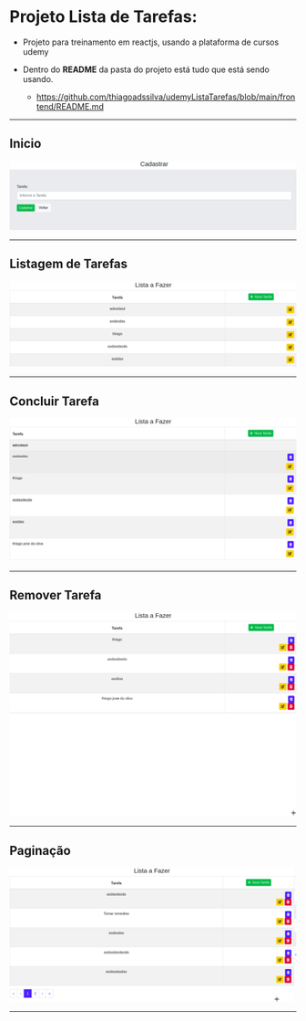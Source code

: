 # Projeto Lista de Tarefas:

* Projeto para treinamento em reactjs, usando a plataforma de cursos udemy

* Dentro do <b>README</b> da pasta do projeto está tudo que está sendo usando.
   * https://github.com/thiagoadssilva/udemyListaTarefas/blob/main/frontend/README.md

<hr/>

## <b>Inicio</b> 

![Tela Principal](images/inicio.png)

<hr>

## <b>Listagem de Tarefas</b> 

![Tela Principal](images/editar.png)
<hr>

## <b>Concluir Tarefa</b> 

![Tela Principal](images/concluirTarefa.png)
<hr>

## <b>Remover Tarefa</b> 

![Tela Principal](images/remover.png)
<hr>

## <b>Paginação</b> 

![Tela Principal](images/paginacao.png)
<hr>
